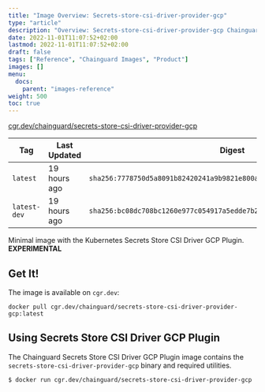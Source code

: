 ```yaml
---
title: "Image Overview: Secrets-store-csi-driver-provider-gcp"
type: "article"
description: "Overview: Secrets-store-csi-driver-provider-gcp Chainguard Image"
date: 2022-11-01T11:07:52+02:00
lastmod: 2022-11-01T11:07:52+02:00
draft: false
tags: ["Reference", "Chainguard Images", "Product"]
images: []
menu:
  docs:
    parent: "images-reference"
weight: 500
toc: true
---
```


[cgr.dev/chainguard/secrets-store-csi-driver-provider-gcp](https://github.com/chainguard-images/images/tree/main/images/secrets-store-csi-driver-provider-gcp)

| Tag          | Last Updated | Digest                                                                    |
|--------------|--------------|---------------------------------------------------------------------------|
| `latest`     | 19 hours ago | `sha256:7778750d5a8091b82420241a9b9821e800ab2391a4d982b6301b3652cf72cb0c` |
| `latest-dev` | 19 hours ago | `sha256:bc08dc708bc1260e977c054917a5edde7b206eebc2cf07b043d31a29a3646761` |



Minimal image with the Kubernetes Secrets Store CSI Driver GCP Plugin. **EXPERIMENTAL**

## Get It!

The image is available on `cgr.dev`:

```
docker pull cgr.dev/chainguard/secrets-store-csi-driver-provider-gcp:latest
```

## Using Secrets Store CSI Driver GCP Plugin

The Chainguard Secrets Store CSI Driver GCP Plugin image contains the `secrets-store-csi-driver-provider-gcp` binary and required utilities.

```shell
$ docker run cgr.dev/chainguard/secrets-store-csi-driver-provider-gcp
```
